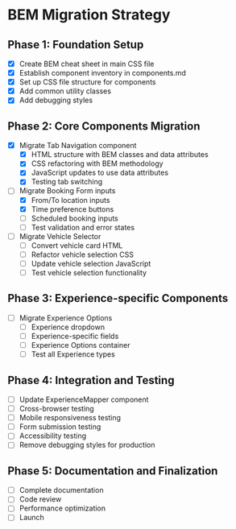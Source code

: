 # BEM Migration Strategy

## Phase 1: Foundation Setup
- [x] Create BEM cheat sheet in main CSS file
- [x] Establish component inventory in components.md
- [x] Set up CSS file structure for components
- [x] Add common utility classes
- [x] Add debugging styles

## Phase 2: Core Components Migration
- [x] Migrate Tab Navigation component
  - [x] HTML structure with BEM classes and data attributes
  - [x] CSS refactoring with BEM methodology
  - [x] JavaScript updates to use data attributes
  - [x] Testing tab switching

- [ ] Migrate Booking Form inputs
  - [x] From/To location inputs
  - [x] Time preference buttons
  - [ ] Scheduled booking inputs
  - [ ] Test validation and error states

- [ ] Migrate Vehicle Selector
  - [ ] Convert vehicle card HTML
  - [ ] Refactor vehicle selection CSS
  - [ ] Update vehicle selection JavaScript
  - [ ] Test vehicle selection functionality

## Phase 3: Experience-specific Components
- [ ] Migrate Experience Options
  - [ ] Experience dropdown
  - [ ] Experience-specific fields
  - [ ] Experience Options container
  - [ ] Test all Experience types

## Phase 4: Integration and Testing
- [ ] Update ExperienceMapper component
- [ ] Cross-browser testing
- [ ] Mobile responsiveness testing
- [ ] Form submission testing
- [ ] Accessibility testing
- [ ] Remove debugging styles for production

## Phase 5: Documentation and Finalization
- [ ] Complete documentation
- [ ] Code review
- [ ] Performance optimization
- [ ] Launch